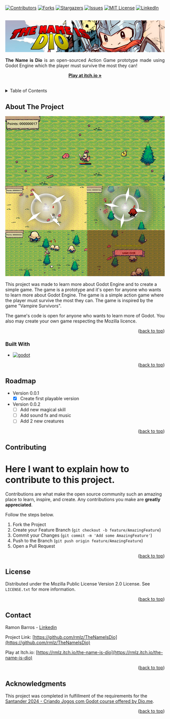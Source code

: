 <!-- Improved compatibility of back to top link: See: https://github.com/othneildrew/Best-README-Template/pull/73 -->
<a name="readme-top"></a>
<!--
*** Thanks for checking out the Best-README-Template. If you have a suggestion
*** that would make this better, please fork the repo and create a pull request
*** or simply open an issue with the tag "enhancement".
*** Don't forget to give the project a star!
*** Thanks again! Now go create something AMAZING! :D
-->



<!-- PROJECT SHIELDS -->
<!--
*** I'm using markdown "reference style" links for readability.
*** Reference links are enclosed in brackets [ ] instead of parentheses ( ).
*** See the bottom of this document for the declaration of the reference variables
*** for contributors-url, forks-url, etc. This is an optional, concise syntax you may use.
*** https://www.markdownguide.org/basic-syntax/#reference-style-links
-->
[![Contributors][contributors-shield]][contributors-url]
[![Forks][forks-shield]][forks-url]
[![Stargazers][stars-shield]][stars-url]
[![Issues][issues-shield]][issues-url]
[![MIT License][license-shield]][license-url]
[![LinkedIn][linkedin-shield]][linkedin-url]



<!-- PROJECT LOGO -->
<br />
<div align="center">
  <a href="https://github.com/rmlz/TheNameIsDio">
    <img src="readme-files/images/banner.png" alt="Logo">
  </a>

  <p align="justify">
    <b>The Name is Dio</b> is an open-sourced Action Game prototype made using Godot Engine which the player 
must survive the most they can!
    <br />
  </p>
  <p align="center">
   <a href="https://rmlz.itch.io/the-name-is-dio"><strong>Play at itch.io »</strong></a>
    <br />
    <br />  
  </p>
</div>



<!-- TABLE OF CONTENTS -->
<details>
  <summary>Table of Contents</summary>
  <ol>
    <li>
      <a href="#about-the-project">About The Project</a>
      <ul>
        <li><a href="#built-with">Built With</a></li>
      </ul>
    </li>
    <li><a href="#usage">Usage</a></li>
    <li><a href="#roadmap">Roadmap</a></li>
    <li><a href="#contributing">Contributing</a></li>
    <li><a href="#license">License</a></li>
    <li><a href="#contact">Contact</a></li>
    <li><a href="#acknowledgments">Acknowledgments</a></li>
  </ol>
</details>



<!-- ABOUT THE PROJECT -->
## About The Project

[![Product Name Screen Shot][product-screenshot]](https://example.com)

This project was made to learn more about Godot Engine and to create a simple game. 
The game is a prototype and it's open for anyone who wants to learn more about Godot Engine. 
The game is a simple action game where the player must survive the most they can. 
The game is inspired by the game "Vampire Survivors".

The game's code is open for anyone who wants to learn more of Godot. 
You also may create your own game respecting the Mozilla licence.


<p align="right">(<a href="#readme-top">back to top</a>)</p>

### Built With

* [![godot][godot-shield]][godot-url]
<p align="right">(<a href="#readme-top">back to top</a>)</p>

<!-- ROADMAP -->
## Roadmap
- Version 0.0.1
  - [x] Create first playable version
- Version 0.0.2
  - [ ] Add new magical skill
  - [ ] Add sound fx and music
  - [ ] Add 2 new creatures

<!--See the [open issues](https://github.com/othneildrew/Best-README-Template/issues) for a full list of proposed features (and known issues).-->

<p align="right">(<a href="#readme-top">back to top</a>)</p>



<!-- CONTRIBUTING -->
## Contributing

# Here I want to explain how to contribute to this project.

Contributions are what make the open source community such an amazing place to learn, inspire, and create.
Any contributions you make are **greatly appreciated**. 

Follow the steps below.

1. Fork the Project
2. Create your Feature Branch (`git checkout -b feature/AmazingFeature`)
3. Commit your Changes (`git commit -m 'Add some AmazingFeature'`)
4. Push to the Branch (`git push origin feature/AmazingFeature`)
5. Open a Pull Request

<p align="right">(<a href="#readme-top">back to top</a>)</p>


<!-- LICENSE -->
## License

Distributed under the Mozilla Public License Version 2.0 License. See `LICENSE.txt` for more information.

<p align="right">(<a href="#readme-top">back to top</a>)</p>


<!-- CONTACT -->
## Contact

Ramon Barros - [Linkedin](https://www.linkedin.com/in/ramon-pinto-de-barros-a4527a72/)

Project Link: [https://github.com/rmlz/TheNameIsDio](https://github.com/rmlz/TheNameIsDio)

Play at Itch.io: [https://rmlz.itch.io/the-name-is-dio](https://rmlz.itch.io/the-name-is-dio)

<p align="right">(<a href="#readme-top">back to top</a>)</p>


<!-- ACKNOWLEDGMENTS -->
## Acknowledgments

This project was completed in fulfillment of the requirements for the
[Santander 2024 - Criando Jogos com Godot course offered by Dio.me](https://dio.me/).

<p align="right">(<a href="#readme-top">back to top</a>)</p>

<!-- MARKDOWN LINKS & IMAGES -->
<!-- https://www.markdownguide.org/basic-syntax/#reference-style-links -->
[contributors-shield]: https://img.shields.io/github/contributors/rmlz/TheNameIsDio
[contributors-url]: https://github.com/rmlz/TheNameIsDio/graphs/contributors
[forks-shield]: https://img.shields.io/github/forks/rmlz/TheNameIsDio
[forks-url]: https://github.com/rmlz/TheNameIsDio/network/members
[stars-shield]: https://img.shields.io/github/stars/rmlz/TheNameIsDio.svg?style=for-the-badge
[stars-url]: https://github.com/rmlz/TheNameIsDio/stargazers
[issues-shield]: https://img.shields.io/github/issues/rmlz/TheNameIsDio.svg?style=for-the-badge
[issues-url]: https://github.com/rmlz/TheNameIsDio/issues
[license-shield]: https://img.shields.io/github/license/rmlz/TheNameIsDio.svg?style=for-the-badge
[license-url]: https://github.com/rmlz/TheNameIsDio/blob/master/LICENSE.txt
[linkedin-shield]: https://img.shields.io/badge/-LinkedIn-black.svg?style=for-the-badge&logo=linkedin&colorB=555
[linkedin-url]: https://www.linkedin.com/in/ramon-pinto-de-barros-a4527a72/
[product-screenshot]: readme-files/images/screenshots.png
[godot-url]: https://godotengine.org/
[godot]: https://godotengine.org/
[godot-shield]: https://img.shields.io/badge/GODOT-%23FFFFFF.svg?style=for-the-badge&logo=godot-engine